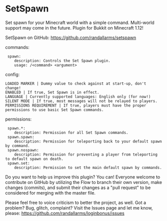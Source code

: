 # SetSpawn

Set spawn for your Minecraft world with a simple command. Multi-world support may come in the future. Plugin for Bukkit on Minecraft 1.12!

SetSpawn on GitHub: https://github.com/randallarms/setspawn

commands: 

     spawn:
        description: Controls the Set Spawn plugin.
        usage: /<command> <argument>
        
config:

    LOADED MARKER | Dummy value to check against at start-up, don't change!
    ENABLED | If true, Set Spawn is in effect.
    LANGUAGE | Currently supported languages: English only (for now!)
    SILENT MODE | If true, most messages will not be relayed to players.
    PERMISSIONS REQUIREMENT | If true, players must have the proper permissions to use basic Set Spawn commands.
    
permissions:

     spawn.*:
        description: Permission for all Set Spawn commands.
     spawn.spawn:
        description: Permission for teleporting back to your default spawn by command.
     spawn.nospawn:
        description: Permission for preventing a player from teleporting to default spawn on death.
     spawn.set:
        description: Permission to set the main default spawn by commands.

Do you want to help us improve this plugin? You can! Everyone welcome to contribute on GitHub by utilizing the Flow to branch their own version, make changes (commits), and submit their changes as a "pull request" to be considered for merging with the master file.

Please feel free to voice criticism to better the project, as well. Got a problem? Bug, glitch, complaint? Visit the Issues page and let me know, please: https://github.com/randallarms/loginbonus/issues
